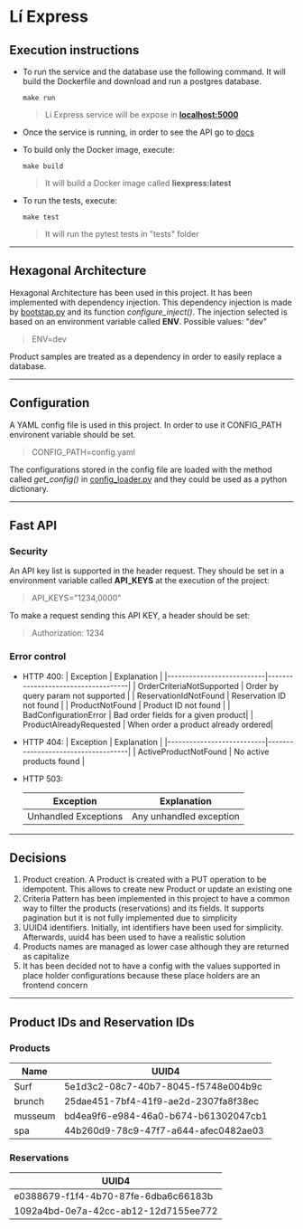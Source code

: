 # Lí Express

## Execution instructions

- To run the service and the database use the following command. It will build the Dockerfile and download and run a postgres database.
    ```
    make run
    ```

    > Li Express service will be expose in [**localhost:5000**](localhost:5000)

- Once the service is running, in order to see the API go to [docs](localhost:5000/docs)

- To build only the Docker image, execute:
    ```
    make build
    ```

    > It will build a Docker image called **liexpress:latest**


- To run the tests, execute:
    ```
    make test
    ```

    > It will run the pytest tests in "tests" folder

---
## Hexagonal Architecture
Hexagonal Architecture has been used in this project. It has been implemented with dependency injection. This dependency injection is made by [bootstap.py](./liexpress/bootstrap.py) and its function _configure_inject()_. The injection selected is based on an environment variable called **ENV**. Possible values: "dev"
> ENV=dev

Product samples are treated as a dependency in order to easily replace a database.

---
## Configuration

A YAML config file is used in this project. In order to use it CONFIG_PATH environent variable should be set.
> CONFIG_PATH=config.yaml

The configurations stored in the config file are loaded with the method called _get_config()_ in [config_loader.py](./liexpress/utils/config_loader.py) and they could be used as a python dictionary.

---
## Fast API

### **Security**

An API key list is supported in the header request. They should be set in a environment variable called **API_KEYS** at the execution of the project:
> API_KEYS="1234,0000"

To make a request sending this API KEY, a header should be set:
> Authorization: 1234

### **Error control**
- HTTP 400:
    | Exception                 | Explanation                        |
    |---------------------------|------------------------------------|
    | OrderCriteriaNotSupported | Order by query param not supported |
    | ReservationIdNotFound     | Reservation ID not found           |
    | ProductNotFound           | Product ID not found               |
    | BadConfigurationError     | Bad order fields for a given product|
    | ProductAlreadyRequested     | When order a product already ordered|

- HTTP 404:
    | Exception                 | Explanation                        |
    |---------------------------|------------------------------------|
    | ActiveProductNotFound     | No active products found           |

- HTTP 503:

    | Exception                 | Explanation                        |
    |---------------------------|------------------------------------|
    | Unhandled Exceptions      | Any unhandled exception            |



---
## Decisions
1. Product creation. A Product is created with a PUT operation to be idempotent. This allows to create new Product or update an existing one
2. Criteria Pattern has been implemented in this project to have a common way to filter the products (reservations) and its fields. It supports pagination but it is not fully implemented due to simplicity
3. UUID4 identifiers. Initially, int identifiers have been used for simplicity. Afterwards, uuid4 has been used to have a realistic solution
4. Products names are managed as lower case although they are returned as capitalize
5. It has been decided not to have a config with the values supported in place holder configurations because these place holders are an frontend concern


---
## Product IDs and Reservation IDs

### Products

| Name    | UUID4                                |
|---------|--------------------------------------|
| Surf    | 5e1d3c2-08c7-40b7-8045-f5748e004b9c  |
| brunch  | 25dae451-7bf4-41f9-ae2d-2307fa8f38ec |
| musseum | bd4ea9f6-e984-46a0-b674-b61302047cb1 |
| spa     | 44b260d9-78c9-47f7-a644-afec0482ae03 |

### Reservations

| UUID4                                |
|--------------------------------------|
| e0388679-f1f4-4b70-87fe-6dba6c66183b |
| 1092a4bd-0e7a-42cc-ab12-12d7155ee772 |
